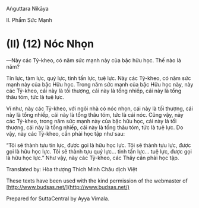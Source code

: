Aṅguttara Nikāya

II. Phẩm Sức Mạnh

# (II) (12) Nóc Nhọn

—Này các Tỷ-kheo, có năm sức mạnh này của bậc hữu học. Thế nào là năm?

Tín lực, tàm lực, quý lực, tinh tấn lực, tuệ lực. Này các Tỷ-kheo, có năm sức mạnh này của bậc Hữu học. Trong năm sức mạnh của bậc Hữu học này, này các Tỷ-kheo, cái này là tối thượng, cái này là tổng nhiếp, cái này là tổng thâu tóm, tức là tuệ lực.

Ví như, này các Tỷ-kheo, với ngôi nhà có nóc nhọn, cái này là tối thượng, cái này là tổng nhiếp, cái này là tổng thâu tóm, tức là cái nóc. Cũng vậy, này các Tỷ-kheo, trong năm sức mạnh này của bậc hữu học, cái này là tối thượng, cái này là tổng nhiếp, cái này là tổng thâu tóm, tức là tuệ lực. Do vậy, này các Tỷ-kheo, cần phải học tập như sau:

“Tôi sẽ thành tựu tín lực, được gọi là hữu học lực. Tôi sẽ thành tựu lực, được gọi là hữu học lực. Tôi sẽ thành tựu quý lực... tinh tấn lực... tuệ lực, được gọi là hữu học lực.” Như vậy, này các Tỷ-kheo, các Thầy cần phải học tập.

Translated by: Hòa thượng Thích Minh Châu dịch Việt

These texts have been used with the kind permission of the webmaster of [http://www.budsas.net/](http://www.budsas.net/)

Prepared for SuttaCentral by Ayya Vimala.
